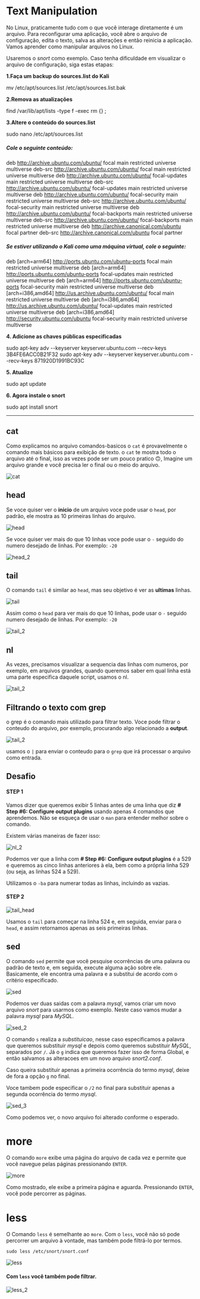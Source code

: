 # Text Manipulation

No Linux, praticamente tudo com o que você interage diretamente é um arquivo. Para reconfigurar uma aplicação, você abre o arquivo de configuração, edita o texto, salva as alterações e então reinicia a aplicação. Vamos aprender como manipular arquivos no Linux.

Usaremos o *snort* como exemplo. Caso tenha dificuldade em visualizar o arquivo de configuração, siga estas etapas:

**1.Faça um backup do sources.list do Kali**

mv /etc/apt/sources.list /etc/apt/sources.list.bak

**2.Remova as atualizações**

find /var/lib/apt/lists -type f -exec rm {} \;

**3.Altere o conteúdo do sources.list**

sudo nano /etc/apt/sources.list

##### Cole o seguinte conteúdo:
deb http://archive.ubuntu.com/ubuntu/ focal main restricted universe multiverse
deb-src http://archive.ubuntu.com/ubuntu/ focal main restricted universe multiverse
deb http://archive.ubuntu.com/ubuntu/ focal-updates main restricted universe multiverse
deb-src http://archive.ubuntu.com/ubuntu/ focal-updates main restricted universe multiverse
deb http://archive.ubuntu.com/ubuntu/ focal-security main restricted universe multiverse
deb-src http://archive.ubuntu.com/ubuntu/ focal-security main restricted universe multiverse
deb http://archive.ubuntu.com/ubuntu/ focal-backports main restricted universe multiverse
deb-src http://archive.ubuntu.com/ubuntu/ focal-backports main restricted universe multiverse
deb http://archive.canonical.com/ubuntu focal partner
deb-src http://archive.canonical.com/ubuntu focal partner

##### Se estiver utilizando o Kali como uma máquina virtual, cole o seguinte:
deb [arch=arm64] http://ports.ubuntu.com/ubuntu-ports focal main restricted universe multiverse
deb [arch=arm64] http://ports.ubuntu.com/ubuntu-ports focal-updates main restricted universe multiverse
deb [arch=arm64] http://ports.ubuntu.com/ubuntu-ports focal-security main restricted universe multiverse
deb [arch=i386,amd64] http://us.archive.ubuntu.com/ubuntu/ focal main restricted universe multiverse
deb [arch=i386,amd64] http://us.archive.ubuntu.com/ubuntu/ focal-updates main restricted universe multiverse
deb [arch=i386,amd64] http://security.ubuntu.com/ubuntu focal-security main restricted universe multiverse

**4. Adicione as chaves públicas especificadas**

sudo apt-key adv --keyserver keyserver.ubuntu.com --recv-keys 3B4FE6ACC0B21F32
sudo apt-key adv --keyserver keyserver.ubuntu.com --recv-keys 871920D1991BC93C

**5. Atualize**

sudo apt update

**6. Agora instale o snort**

sudo apt install snort

---

## cat
Como explicamos no arquivo comandos-basicos o `cat` é provavelmente o comando mais básicos para exibição de texto. o `cat` te mostra todo o arquivo até o final, isso as vezes pode ser um pouco pratico 🙃, Imagine um arquivo grande e você precisa ler o final ou o meio do arquivo.

![cat](images/cat_snort.png)

## head
Se voce quiser ver o **inicio** de um arquivo voce pode usar o `head`, por padrão, ele mostra as 10 primeiras linhas do arquivo.

![head](images/head.png)

Se voce quiser ver mais do que 10 linhas voce pode usar o `-` seguido do numero desejado de linhas. Por exemplo: `-20`

![head_2](images/head_2.png)


## tail
O comando `tail` é similar ao `head`, mas seu objetivo é ver as **ultimas** linhas. 

![tail](images/tail.png)


Assim como o `head` para ver mais do que 10 linhas, pode usar o `-` seguido numero desejado de linhas. Por exemplo: `-20`

![tail_2](images/tail_2.png)

## nl
As vezes, precisamos visualizar a sequencia das linhas com numeros, por exemplo, em arquivos grandes, quando queremos saber em qual linha está uma parte especifica daquele script, usamos o nl.

![tail_2](images/nl.png)

## Filtrando o texto com grep
o grep é o comando mais utilizado para filtrar texto. Voce pode filtrar o conteudo do arquivo, por exemplo, procurando algo relacionado a **output**.

![tail_2](images/cat_grep.png)

usamos o `|` para enviar o conteudo para o `grep` que irá processar o arquivo como entrada.

## Desafio

#### **STEP 1**

Vamos dizer que queremos exibir 5 linhas antes de uma linha que diz **# Step #6: Configure output plugins**  usando apenas 4 comandos que aprendemos. Não se esqueça de usar o `man` para entender melhor sobre o comando.

Existem várias maneiras de fazer isso:

![nl_2](images/nl_2.png)

Podemos ver que a linha com **# Step #6: Configure output plugins** é a 529 e queremos as cinco linhas anteriores à ela, bem como a própria linha 529 (ou seja, as linhas 524 a 529).

Utilizamos o `-ba` para numerar todas as linhas, incluindo as vazias.


#### **STEP 2**

![tail_head](images/tail_head.png)

Usamos o `tail` para começar na linha 524 e, em seguida, enviar para o `head`, e assim retornamos apenas as seis primeiras linhas.


## sed
O comando `sed` permite que você pesquise ocorrências de uma palavra ou padrão de texto e, em seguida, execute alguma ação sobre ele. Basicamente, ele encontra uma palavra e a substitui de acordo com o critério especificado.

![sed](images/sed.png)

Podemos ver duas saidas com a palavra *mysql*, vamos criar um novo arquivo *snort* para usarmos como exemplo. Neste caso vamos mudar a palavra *mysql* para *MySQL*.

![sed_2](images/sed_2.png)

O comando `s` realiza a *substituicao*, nesse caso especificamos a palavra que queremos substituir *mysql* e depois como queremos substituir *MySQL*, separados por `/`. Já o `g` indica que queremos fazer isso de forma Global, e então salvamos as alteracoes em um novo arquivo *snort2.conf*.

Caso queira substituir apenas a primeira ocorrência do termo *mysql*, deixe de fora a opção `g` no final.

Voce tambem pode especificar o `/2` no final para substituir apenas a segunda ocorrência do termo *mysql*.

![sed_3](images/sed_3.png)

Como podemos ver, o novo arquivo foi alterado conforme o esperado.

# more
O comando `more` exibe uma página do arquivo de cada vez e permite que você navegue pelas páginas pressionando `ENTER`.

![more](images/more.png)

Como mostrado, ele exibe a primeira página e aguarda. Pressionando `ENTER`, você pode percorrer as páginas.

# less
O Comando `less` é semelhante ao `more`. Com o `less`, você não só pode percorrer um arquivo à vontade, mas também pode filtrá-lo por termos.

`sudo less /etc/snort/snort.conf`

![less](images/less.png)

#### Com `less` você também pode filtrar.

![less_2](images/less_2.png)

